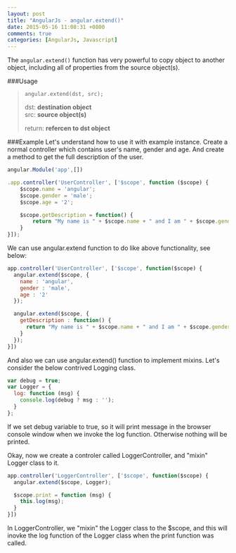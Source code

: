 ```yaml
---
layout: post
title: "AngularJs - angular.extend()"
date: 2015-05-16 11:08:31 +0800
comments: true
categories: [AngularJs, Javascript]
---
```

The `angular.extend()` function has very powerful to copy object to another object, including all of properties from the source object(s).

###Usage
> `angular.extend(dst, src);`
> 
> dst:        **destination object**  
> src:        **source object(s)**   
> 
> return:     **refercen to dst object**

<!-- more -->
###Example
Let's understand how to use it with example instance. Create a normal controller which contains user's name, gender and age. And create a method to get the full description of the user.

``` javascript
angular.Module('app',[])

.app.controller('UserController', ['$scope', function ($scope) {
	$scope.name = 'angular';
  	$scope.gender = 'male';
  	$scope.age = '2';

  	$scope.getDescription = function() {
    	return "My name is " + $scope.name + " and I am " + $scope.gender + " " + $scope.age + 	" years old";
  	}
}]);
```

We can use angular.extend function to do like above functionality, see below:

``` javascript
app.controller('UserController', ['$scope', function($scope) {
  angular.extend($scope, {
    name : 'angular',
    gender : 'male',
    age : '2'
  });

  angular.extend($scope, {
    getDescription : function() {
      return "My name is " + $scope.name + " and I am " + $scope.gender + " " + $scope.age + " years old";
    }
  });
}])
```
And also we can use angular.extend() function to implement mixins. Let's consider the below contrived Logging class.

``` javascript
var debug = true;
var Logger = {
  log: function (msg) {
    console.log(debug ? msg : '');      
  }
};
```

If we set debug variable to true, so it will print message in the browser console window when we invoke the log function. Otherwise nothing will be printed.

Okay, now we create a controler called LoggerController, and "mixin" Logger class to it.

``` javascript
app.controller('LoggerController', ['$scope', function($scope) {
  angular.extend($scope, Logger);

  $scope.print = function (msg) {
    this.log(msg);
  }
}])

``` 

In LoggerController, we "mixin" the Logger class to the $scope, and this will inovke the log function of the Logger class when the print function was called.

